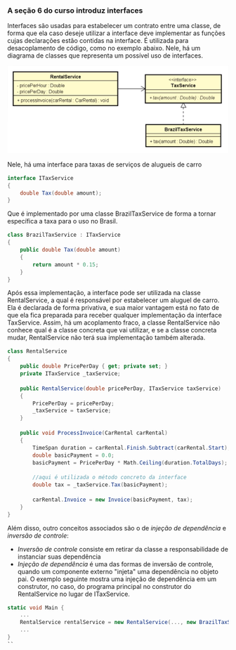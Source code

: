 ### A seção 6 do curso introduz interfaces

Interfaces são usadas para estabelecer um contrato entre uma classe, de forma que ela caso deseje utilizar a interface deve implementar as funções cujas declarações estão contidas na interface. É utilizada para desacoplamento de código, como no exemplo abaixo. Nele, há um diagrama de classes que representa um possível uso de interfaces.

![diagrama](https://github.com/andersonmendrot/estudo-csharp/blob/master/Secao11Udemy/diagram.png)

Nele, há uma interface para taxas de serviços de alugueis de carro

```csharp
interface ITaxService
{
    double Tax(double amount);
}
```

Que é implementado por uma classe BrazilTaxService de forma a tornar específica a taxa para o uso no Brasil.

```csharp
class BrazilTaxService : ITaxService
{
    public double Tax(double amount)
    {
        return amount * 0.15;
    }
}
```

Após essa implementação, a interface pode ser utilizada na classe RentalService, a qual é responsável por estabelecer um aluguel de carro. Ela é declarada de forma privativa, e sua maior vantagem está no fato de que ela fica preparada para receber qualquer implementação da interface TaxService. Assim, há um acoplamento fraco, a classe RentalService não conhece qual é a classe concreta que vai utilizar, e se a classe concreta mudar, RentalService não terá sua implementação também alterada.

```csharp
class RentalService
{
    public double PricePerDay { get; private set; }
    private ITaxService _taxService;

    public RentalService(double pricePerDay, ITaxService taxService)
    {
        PricePerDay = pricePerDay;
        _taxService = taxService;
    }
    
    public void ProcessInvoice(CarRental carRental)
    {
        TimeSpan duration = carRental.Finish.Subtract(carRental.Start);
        double basicPayment = 0.0;
        basicPayment = PricePerDay * Math.Ceiling(duration.TotalDays);
        
        //aqui é utilizada o método concreto da interface
        double tax = _taxService.Tax(basicPayment);

        carRental.Invoice = new Invoice(basicPayment, tax);
    }
}
```

Além disso, outro conceitos associados são o de *injeção de dependência* e *inversão de controle*:
- *Inversão de controle* consiste em retirar da classe a responsabilidade de instanciar suas dependência
- *Injeção de dependência* é uma das formas de inversão de controle, quando um componente externo "injeta" uma dependência no objeto pai. O exemplo seguinte mostra uma injeção de dependência em um construtor, no caso, do programa principal no construtor do RentalService no lugar de ITaxService.

```csharp
static void Main {
    ...
    RentalService rentalService = new RentalService(..., new BrazilTaxService());
    ...
}
``
